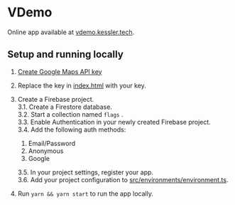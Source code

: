 # VDemo

Online app available at [vdemo.kessler.tech](https://vdemo.kessler.tech).

## Setup and running locally

1. [Create Google Maps API key](https://developers.google.com/maps/documentation/javascript/get-api-key)
2. Replace the key in [index.html](/src/index.html#L10) with your key.
3. Create a Firebase project.  
3.1. Create a Firestore database.   
3.2. Start a collection named `flags` .  
3.3. Enable Authentication in your newly created Firebase project.  
3.4. Add the following auth methods:
    1. Email/Password
    2. Anonymous
    3. Google    
    

    3.5. In your project settings, register your app.  
    3.6. Add your project configuration to [src/environments/environment.ts](/src/environments/environment.ts).  

4. Run `yarn && yarn start` to run the app locally.
